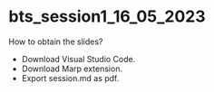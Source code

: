 # bts_session1_16_05_2023

How to obtain the slides?

- Download Visual Studio Code.
- Download Marp extension.
- Export session.md as pdf.
